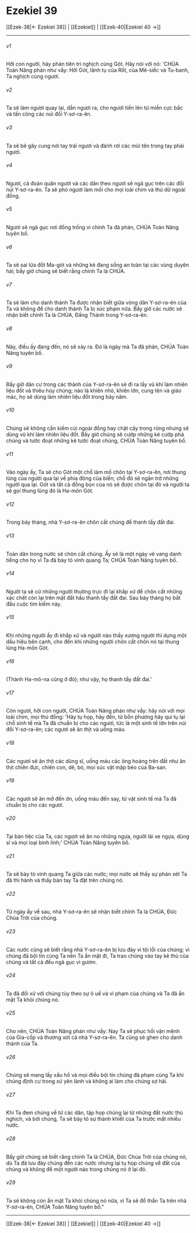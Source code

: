 # Ezekiel 39

[[Ezek-38|← Ezekiel 38]] | [[Ezekiel]] | [[Ezek-40|Ezekiel 40 →]]
***



###### v1 
Hỡi con người, hãy phán tiên tri nghịch cùng Gót. Hãy nói với nó: 'CHÚA Toàn Năng phán như vầy: Hỡi Gót, lãnh tụ của Rốt, của Mê-siếc và Tu-banh, Ta nghịch cùng ngươi. 

###### v2 
Ta sẽ làm ngươi quay lại, dẫn ngươi ra, cho ngươi tiến lên từ miền cực bắc và tấn công các núi đồi Y-sơ-ra-ên. 

###### v3 
Ta sẽ bẻ gãy cung nơi tay trái ngươi và đánh rơi các mũi tên trong tay phải ngươi. 

###### v4 
Ngươi, cả đoàn quân ngươi và các dân theo ngươi sẽ ngã gục trên các đồi núi Y-sơ-ra-ên. Ta sẽ phó ngươi làm mồi cho mọi loài chim và thú dữ ngoài đồng. 

###### v5 
Ngươi sẽ ngã gục nơi đồng trống vì chính Ta đã phán, CHÚA Toàn Năng tuyên bố. 

###### v6 
Ta sẽ sai lửa đốt Ma-gót và những kẻ đang sống an toàn tại các vùng duyên hải; bấy giờ chúng sẽ biết rằng chính Ta là CHÚA. 

###### v7 
Ta sẽ làm cho danh thánh Ta được nhận biết giữa vòng dân Y-sơ-ra-ên của Ta và không để cho danh thánh Ta bị xúc phạm nữa. Bấy giờ các nước sẽ nhận biết chính Ta là CHÚA, Đấng Thánh trong Y-sơ-ra-ên. 

###### v8 
Này, điều ấy đang đến, nó sẽ xảy ra. Đó là ngày mà Ta đã phán, CHÚA Toàn Năng tuyên bố. 

###### v9 
Bấy giờ dân cư trong các thành của Y-sơ-ra-ên sẽ đi ra lấy vũ khí làm nhiên liệu đốt và thiêu hủy chúng; nào là khiên nhỏ, khiên lớn, cung tên và giáo mác, họ sẽ dùng làm nhiên liệu đốt trong bảy năm. 

###### v10 
Chúng sẽ không cần kiếm củi ngoài đồng hay chặt cây trong rừng nhưng sẽ dùng vũ khí làm nhiên liệu đốt. Bấy giờ chúng sẽ cướp những kẻ cướp phá chúng và tước đoạt những kẻ tước đoạt chúng, CHÚA Toàn Năng tuyên bố. 

###### v11 
Vào ngày ấy, Ta sẽ cho Gót một chỗ làm mồ chôn tại Y-sơ-ra-ên, nơi thung lũng của người qua lại về phía đông của biển; chỗ đó sẽ ngăn trở những người qua lại. Gót và tất cả đồng bọn của nó sẽ được chôn tại đó và người ta sẽ gọi thung lũng đó là Ha-môn Gót. 

###### v12 
Trong bảy tháng, nhà Y-sơ-ra-ên chôn cất chúng để thanh tẩy đất đai. 

###### v13 
Toàn dân trong nước sẽ chôn cất chúng. Ấy sẽ là một ngày vẻ vang danh tiếng cho họ vì Ta đã bày tỏ vinh quang Ta; CHÚA Toàn Năng tuyên bố. 

###### v14 
Người ta sẽ cử những người thường trực đi lại khắp xứ để chôn cất những xác chết còn lại trên mặt đất hầu thanh tẩy đất đai. Sau bảy tháng họ bắt đầu cuộc tìm kiếm này. 

###### v15 
Khi những người ấy đi khắp xứ và người nào thấy xương người thì dựng một dấu hiệu bên cạnh, cho đến khi những người chôn cất chôn nó tại thung lũng Ha-môn Gót. 

###### v16 
(Thành Ha-mô-na cũng ở đó); như vậy, họ thanh tẩy đất đai.' 

###### v17 
Còn ngươi, hỡi con người, CHÚA Toàn Năng phán như vầy: hãy nói với mọi loài chim, mọi thú đồng: 'Hãy tụ họp, hãy đến, từ bốn phương hãy qui tụ lại chỗ sinh tế mà Ta đã chuẩn bị cho các ngươi, tức là một sinh tế lớn trên núi đồi Y-sơ-ra-ên; các ngươi sẽ ăn thịt và uống máu. 

###### v18 
Các ngươi sẽ ăn thịt các dũng sĩ, uống máu các ông hoàng trên đất như ăn thịt chiên đực, chiên con, dê, bò, mọi súc vật mập béo của Ba-san. 

###### v19 
Các ngươi sẽ ăn mỡ đến ớn, uống máu đến say, từ vật sinh tế mà Ta đã chuẩn bị cho các ngươi. 

###### v20 
Tại bàn tiệc của Ta, các ngươi sẽ ăn no những ngựa, người lái xe ngựa, dũng sĩ và mọi loại binh lính;' CHÚA Toàn Năng tuyên bố. 

###### v21 
Ta sẽ bày tỏ vinh quang Ta giữa các nước; mọi nước sẽ thấy sự phán xét Ta đã thi hành và thấy bàn tay Ta đặt trên chúng nó. 

###### v22 
Từ ngày ấy về sau, nhà Y-sơ-ra-ên sẽ nhận biết chính Ta là CHÚA, Đức Chúa Trời của chúng. 

###### v23 
Các nước cũng sẽ biết rằng nhà Y-sơ-ra-ên bị lưu đày vì tội lỗi của chúng; vì chúng đã bội tín cùng Ta nên Ta ẩn mặt đi, Ta trao chúng vào tay kẻ thù của chúng và tất cả đều ngã gục vì gươm. 

###### v24 
Ta đã đối xử với chúng tùy theo sự ô uế và vi phạm của chúng và Ta đã ẩn mặt Ta khỏi chúng nó. 

###### v25 
Cho nên, CHÚA Toàn Năng phán như vầy: Nay Ta sẽ phục hồi vận mệnh của Gia-cốp và thương xót cả nhà Y-sơ-ra-ên. Ta cũng sẽ ghen cho danh thánh của Ta. 

###### v26 
Chúng sẽ mang lấy xấu hổ và mọi điều bội tín chúng đã phạm cùng Ta khi chúng định cư trong xứ yên lành và không ai làm cho chúng sợ hãi. 

###### v27 
Khi Ta đem chúng về từ các dân, tập họp chúng lại từ những đất nước thù nghịch, và bởi chúng, Ta sẽ bày tỏ sự thánh khiết của Ta trước mắt nhiều nước. 

###### v28 
Bấy giờ chúng sẽ biết rằng chính Ta là CHÚA, Đức Chúa Trời của chúng nó, dù Ta đã lưu đày chúng đến các nước nhưng lại tụ họp chúng về đất của chúng và không để một người nào trong chúng nó ở lại đó. 

###### v29 
Ta sẽ không còn ẩn mặt Ta khỏi chúng nó nữa, vì Ta sẽ đổ thần Ta trên nhà Y-sơ-ra-ên, CHÚA Toàn Năng tuyên bố."

***
[[Ezek-38|← Ezekiel 38]] | [[Ezekiel]] | [[Ezek-40|Ezekiel 40 →]]

